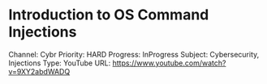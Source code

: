 # Introduction to OS Command Injections

Channel: Cybr
Priority: HARD
Progress: InProgress
Subject: Cybersecurity, Injections
Type: YouTube
URL: https://www.youtube.com/watch?v=9XY2abdWADQ